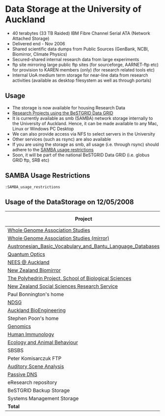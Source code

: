 # Data Storage at the University of Auckland

- 40 terabytes (33 TB Raided) IBM Fibre Channel Serial ATA (Network Attached Storage)
- Delivered end - Nov 2006
- Shared scientific data dumps from Public Sources (GenBank, NCBI, Biomirror, Climate Physics)
- Secured-shared internal research data from large experiments
- ftp site mirroring large public ftp sites (for sourceforge, AARNET-ftp etc) for provision to KAREN members (only) (for research related tools etc)
- Internal UoA medium term storage for near-line data from research activities (available as desktop filesystem as well as through portals)

## Usage

- The storage is now available for housing Research Data
- [Research Projects using the BeSTGRID Data GRID](/wiki/spaces/BeSTGRID/pages/3818228401)
- It is currently available as smb (SAMBA) network storage internally to the University of Auckland. Hence, it can be made available to any Mac, Linux or Windows PC Desktop
- We can also provide access via NFS to select servers in the University
- Other services (such as rsync) are also available
- If you are using the storage as smb, all usage (i.e. through rsync) should adhere to the [SAMBA usage restrictions](/wiki/spaces/BeSTGRID/pages/3818228430)
- Soon, it will be part of the national BeSTGRID Data GRID (i.e. globus GRID ftp, SRB etc)

## SAMBA Usage Restrictions

`:SAMBA_usage_restrictions`

## Usage of the DataStorage on 12/05/2008

|  Project                                                                                                                                                                                                                                             |  Allocated (GB)  |  Used (%)   |
| ---------------------------------------------------------------------------------------------------------------------------------------------------------------------------------------------------------------------------------------------------- | ---------------- | ----------- |
|  [Whole Genome Association Studies](https://reannz.atlassian.net/wiki/pages/createpage.action?spaceKey=BeSTGRID&title=Whole_Genome_Association_Studies&linkCreation=true&fromPageId=3818228796)                                                      |  500             |  45%        |
|  [Whole Genome Association Studies (mirror)](https://reannz.atlassian.net/wiki/pages/createpage.action?spaceKey=BeSTGRID&title=Whole_Genome_Association_Studies&linkCreation=true&fromPageId=3818228796)                                             |  500             |  50%        |
|  [Austronesian_Basic_Vocabulary_and_Bantu_Language_Databases](https://reannz.atlassian.net/wiki/pages/createpage.action?spaceKey=BeSTGRID&title=Austronesian_Basic_Vocabulary_and_Bantu_Language_Databases&linkCreation=true&fromPageId=3818228796)  |  500             |  2%         |
|  [Quantum Optics](https://reannz.atlassian.net/wiki/pages/createpage.action?spaceKey=BeSTGRID&title=Quantum_Optics&linkCreation=true&fromPageId=3818228796)                                                                                          |  100             |  7%         |
|  [NEES @ Auckland](http://www.bestgrid.org/index.php/Research_Projects_using_the_BeSTGRID_Data_GRID#NZ_NEES_.40_AucklandNZ)                                                                                                                          |  2000            |  8%         |
|  [New Zealand Biomirror](http://www.bestgrid.org/index.php/Research_Projects_using_the_BeSTGRID_Data_GRID#New_Zealand_Biomirror)                                                                                                                     |  5000            |  46%        |
|  [The Polyhedrin Project, School of Biological Sciences](http://www.bestgrid.org/index.php/Research_Projects_using_the_BeSTGRID_Data_GRID#The_Polyhedrin_Project.2C_School_of_Biological_Sciences)                                                   |  500             |  46%        |
|  [New Zealand Social Sciences Research Service](http://www.bestgrid.org/index.php/New_Zealand_Social_Sciences_Research_Service#.5Bhttp:.2F.2Fwww.nzssds.org.2F_New_Zealand_Social_Sciences_Data_Service.5D)                                          |  500             |  1%         |
|  Paul Bonnington's home                                                                                                                                                                                                                              |  100             |  22%        |
|  [NDSG](http://www.ndsg.net.nz)                                                                                                                                                                                                                      |  1000            |  1%         |
|  [Auckland BioEngineering](http://www.bioeng.auckland.ac.nz/home/home.php)                                                                                                                                                                           |  3000            |  11%        |
|  Stephen Poon's home                                                                                                                                                                                                                                 |  200             |  75%        |
|  [Genomics](http://www.sbs.auckland.ac.nz/uoa/science/about/departments/sbs/services/centre-for-genomics-and-proteomics/centre-for-genomics-and-proteomics_home.cfm)                                                                                 |  200             |  50%        |
|  [Human Immunology](https://reannz.atlassian.net/wiki/pages/createpage.action?spaceKey=BeSTGRID&title=Human_Immunology&linkCreation=true&fromPageId=3818228796)                                                                                      |  1000            |  50%        |
|  [Ecology and Animal Behaviour](https://reannz.atlassian.net/wiki/pages/createpage.action?spaceKey=BeSTGRID&title=Ecology_and_Animal_Behaviour&linkCreation=true&fromPageId=3818228796)                                                              |  1000            |  10%        |
|  SBSBS                                                                                                                                                                                                                                               |  2000            |  5%         |
|  Peter Komisarczuk FTP                                                                                                                                                                                                                               |  40              |  1%         |
|  [Auditory Scene Analysis](https://reannz.atlassian.net/wiki/pages/createpage.action?spaceKey=BeSTGRID&title=Auditory_Scene_Analysis&linkCreation=true&fromPageId=3818228796)                                                                        |  40              |  18%        |
|  [Passive DNS](https://reannz.atlassian.net/wiki/pages/createpage.action?spaceKey=BeSTGRID&title=Passive_DNS&linkCreation=true&fromPageId=3818228796)                                                                                                |  1000            |  1%         |
|  eResearch repository                                                                                                                                                                                                                                |  500             |  2%         |
|  BeSTGRID Backup Storage                                                                                                                                                                                                                             |  100             |  62%        |
|  Systems Management Storage                                                                                                                                                                                                                          |  1000            |  15%        |
|  **Total**                                                                                                                                                                                                                                           |  **23280**       |  **20.4%**  |
